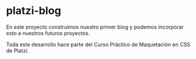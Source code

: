 # platzi-blog
En este proyecto construimos nuestro primer blog y podemos incorporar esto a nuestros futuros proyectos.

Toda este desarrollo hace parte del Curso Práctico de Maquetación en CSS de Platzi.